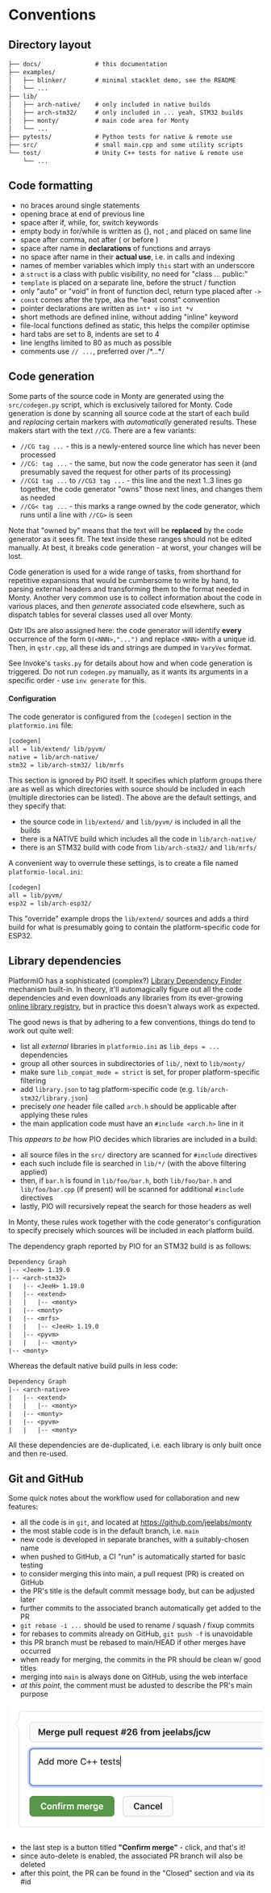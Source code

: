 # Conventions

## Directory layout
```text
├── docs/               # this documentation
├── examples/
│   ├── blinker/        # minimal stacklet demo, see the README
│   └── ...
├── lib/
│   ├── arch-native/    # only included in native builds
│   ├── arch-stm32/     # only included in ... yeah, STM32 builds
│   ├── monty/          # main code area for Monty
│   └── ...
├── pytests/            # Python tests for native & remote use
├── src/                # small main.cpp and some utility scripts
└── test/               # Unity C++ tests for native & remote use
    └── ...
```

[MPY]: https://micropython.org/

## Code formatting

* no braces around single statements
* opening brace at end of previous line
* space after if, while, for, switch keywords
* empty body in for/while is written as {}, not ; and placed on same line
* space after comma, not after ( or before )
* space after name in **declarations** of functions and arrays
* no space after name in their **actual use**, i.e. in calls and indexing
* names of member variables which imply `this` start with an underscore
* a `struct` is a class with public visibility, no need for "class ... public:"
* `template` is placed on a separate line, before the struct / function
* only "auto" or "void" in front of function decl, return type placed after `->`
* `const` comes after the type, aka the "east const" convention
* pointer declarations are written as `int* v` iso `int *v`
* short methods are defined inline, without adding "inline" keyword
* file-local functions defined as static, this helps the compiler optimise
* hard tabs are set to 8, indents are set to 4
* line lengths limited to 80 as much as possible
* comments use `// ...`, preferred over /\*...\*/

## Code generation

Some parts of the source code in Monty are generated using the `src/codegen.py`
script, which is exclusively tailored for Monty.  Code generation is done by
scanning all source code at the start of each build and _replacing_ certain
markers with _automatically_ generated results. These makers start with the text
`//CG`. There are a few variants:

* `//CG tag ...` - this is a newly-entered source line which has never been
  processed
* `//CG: tag ...` - the same, but now the code generator has seen it (and
  presumably saved the request for other parts of its processing)
* `//CG1 tag ...` to `//CG3 tag ...` - this line and the next 1..3 lines go
  together, the code generator "owns" those next lines, and changes them as
  needed
* `//CG< tag ...` - this marks a range owned by the code generator, which runs
  until a line with `//CG>` is seen

Note that "owned by" means that the text will be **replaced** by the code
generator as it sees fit. The text inside these ranges should not be edited
manually. At best, it breaks code generation - at worst, your changes will be
lost.

Code generation is used for a wide range of tasks, from shorthand for repetitive
expansions that would be cumbersome to write by hand, to parsing external
headers and transforming them to the format needed in Monty. Another very common
use is to collect information about the code in various places, and then
_generate_ associated code elsewhere, such as dispatch tables for several
classes used all over Monty.

Qstr IDs are also assigned here: the code generator will identify **every**
occurrence of the form `Q(<NNN>,"...")` and replace `<NNN>` with a unique id.
Then, in `qstr.cpp`, all these ids and strings are dumped in `VaryVec` format.

See Invoke's `tasks.py` for details about how and when code generation is
triggered. Do not run `codegen.py` manually, as it wants its arguments in a
specific order - use `inv generate` for this.

#### Configuration

The code generator is configured from the `[codegen]` section in the
`platformio.ini` file:

```
[codegen]
all = lib/extend/ lib/pyvm/
native = lib/arch-native/
stm32 = lib/arch-stm32/ lib/mrfs
```

This section is ignored by PIO itself. It specifies which platform groups
there are as well as which directories with source should be included in each
(multiple directories can be listed). The above are the default settings, and
they specify that:

* the source code in `lib/extend/` and `lib/pyvm/` is included in all the builds
* there is a NATIVE build which includes all the code in `lib/arch-native/`
* there is an STM32 build with code from `lib/arch-stm32/` and `lib/mrfs/`

A convenient way to overrule these settings, is to create a file named
`platformio-local.ini`:

```
[codegen]
all = lib/pyvm/
esp32 = lib/arch-esp32/
```

This "override" example drops the `lib/extend/` sources and adds a third build
for what is presumably going to contain the platform-specific code for ESP32.

## Library dependencies

PlatformIO has a sophisticated (complex?) [Library Dependency Finder][LDF]
mechanism built-in. In theory, it'll automagically figure out all the code
dependencies and even downloads any libraries from its ever-growing [online
library registry][OLR], but in practice this doesn't always work as expected.

The good news is that by adhering to a few conventions, things do tend to work
out quite well:

* list all _external_ libraries in `platformio.ini` as `lib_deps = ...`
  dependencies
* group all other sources in subdirectories of `lib/`, next to `lib/monty/`
* make sure `lib_compat_mode = strict` is set, for proper platform-specific
  filtering
* add `library.json` to tag platform-specific code (e.g.
  `lib/arch-stm32/library.json`)
* precisely *one* header file called `arch.h` should be applicable after
  applying these rules
* the main application code must have an `#include <arch.h>` line in it

This _appears to be_ how PIO decides which libraries are included
in a build:

* all source files in the `src/` directory are scanned for `#include` directives
* each such include file is searched in `lib/*/` (with the above filtering
  applied)
* then, if `bar.h` is found in `lib/foo/bar.h`, both `lib/foo/bar.h` and
  `lib/foo/bar.cpp` (if present) will be scanned for additional `#include`
  directives
* lastly, PIO will recursively repeat the search for those headers as well

In Monty, these rules work together with the code generator's configuration to
specify precisely which sources will be included in each platform build.

[LDF]: https://docs.platformio.org/en/latest/librarymanager/ldf.html
[OLR]: https://platformio.org/lib

The dependency graph reported by PIO for an STM32 build is as follows:

```text
Dependency Graph
|-- <JeeH> 1.19.0
|-- <arch-stm32>
|   |-- <JeeH> 1.19.0
|   |-- <extend>
|   |   |-- <monty>
|   |-- <monty>
|   |-- <mrfs>
|   |   |-- <JeeH> 1.19.0
|   |-- <pyvm>
|   |   |-- <monty>
|-- <monty>
```

Whereas the default native build pulls in less code:

```text
Dependency Graph
|-- <arch-native>
|   |-- <extend>
|   |   |-- <monty>
|   |-- <monty>
|   |-- <pyvm>
|   |   |-- <monty>
```

All these dependencies are de-duplicated, i.e. each library is only built once
and then re-used.

## Git and GitHub

Some quick notes about the workflow used for collaboration and new features:

* all the code is in `git`, and located at <https://github.com/jeelabs/monty>
* the most stable code is in the default branch, i.e. `main`
* new code is developed in separate branches, with a suitably-chosen name
* when pushed to GitHub, a CI "run" is automatically started for basic testing
* to consider merging this into main, a pull request (PR) is created on GitHub
* the PR's title is the default commit message body, but can be adjusted later
* further commits to the associated branch automatically get added to the PR
* `git rebase -i ...` should be used to rename / squash / fixup commits
* for rebases to commits already on GitHub, `git push -f` is unavoidable
* this PR branch must be rebased to main/HEAD if other merges have occurred
* when ready for merging, the commits in the PR should be clean w/ good titles
* merging into `main` is always done on GitHub, using the web interface
* _at this point_, the comment must be adusted to describe the PR's main purpose

![](github-commit.png ':size=50%x')

* the last step is a button titled **"Confirm merge"** - click, and that's it!
* since auto-delete is enabled, the associated PR branch will also be deleted
* after this point, the PR can be found in the "Closed" section and via its #id
